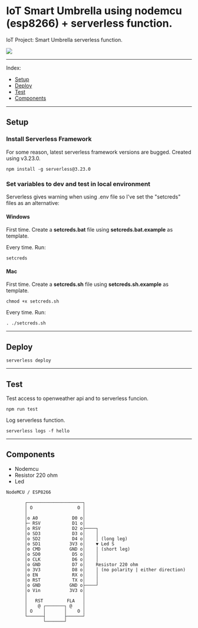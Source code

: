 # IoT Smart Umbrella using nodemcu (esp8266) + serverless function.

IoT Project: Smart Umbrella serverless function.

![](https://patopitaluga.github.io/iot-openweather-serverless/images/umbrella1.jpg)

------

Index:
* [Setup](#setup)
* [Deploy](#deploy)
* [Test](#test)
* [Components](#components)

------

## <a name="setup"></a> Setup

### Install Serverless Framework

For some reason, latest serverless framework versions are bugged. Created using v3.23.0.

```console
npm install -g serverless@3.23.0
```

### Set variables to dev and test in local environment

Serverless gives warning when using .env file so I've set the "setcreds" files as an alternative:

#### Windows

First time. Create a **setcreds.bat** file using **setcreds.bat.example** as template.

Every time. Run:

```console
setcreds
```

#### Mac

First time. Create a **setcreds.sh** file using **setcreds.sh.example** as template.

```console
chmod +x setcreds.sh
```

Every time. Run:

```console
. ./setcreds.sh
```

------

## <a name="deploy"></a> Deploy

```console
serverless deploy
```

------

## <a name="test"></a> Test

Test access to openweather api and to serverless funcion.

```console
npm run test
```

Log serverless function.

```console
serverless logs -f hello
```

------

## <a name="components"></a> Components

- Nodemcu
- Resistor 220 ohm
- Led

```
NodeMCU / ESP8266

       ┌─────────────────────┐
       │ O                 O │
       │                     │
       │o A0             D0 o│
       ├─ RSV            D1 o│
       │o RSV            D2 o├────┐
       │o SD3            D3 o│    │
       │o SD2            D4 o│    │ (long leg)
       │o SD1           3V3 o│    ▼ Led S
       │o CMD           GND o│    │ (short leg)
       │o SD0            D5 o│    │
       │o CLK            D6 o│    │
       │o GND            D7 o│    Resistor 220 ohm
       │o 3V3            D8 o│    │ (no polarity | either direction)
       │o EN             RX o│    │
       │o RST            TX o│    │
       │o GND           GND o├────┘
       │o Vin           3V3 o│
       │                     │
       │   RST         FLA   │
       │    @ ┌───────┐ @    │
       │ O    │       │    O │
       └──────┤       ├──────┘
              └───────┘

```

